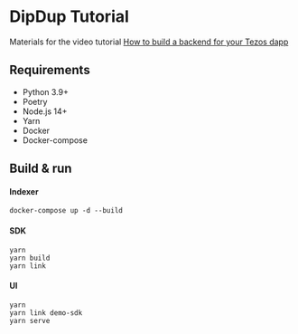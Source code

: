 # DipDup Tutorial

Materials for the video tutorial [How to build a backend for your Tezos dapp](https://www.youtube.com/watch?v=K-1s6fCBegc)

## Requirements

* Python 3.9+
* Poetry
* Node.js 14+
* Yarn
* Docker
* Docker-compose

## Build & run

#### Indexer

```
docker-compose up -d --build
```

#### SDK

```
yarn
yarn build
yarn link
```

#### UI

```
yarn
yarn link demo-sdk
yarn serve
```

